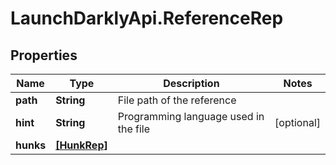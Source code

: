 # LaunchDarklyApi.ReferenceRep

## Properties

Name | Type | Description | Notes
------------ | ------------- | ------------- | -------------
**path** | **String** | File path of the reference | 
**hint** | **String** | Programming language used in the file | [optional] 
**hunks** | [**[HunkRep]**](HunkRep.md) |  | 


